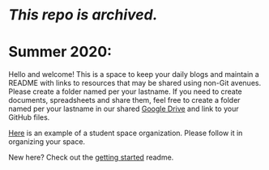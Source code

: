 # _This repo is archived._

# Summer 2020: 

Hello and welcome! This is a space to keep your daily blogs and maintain a 
README with links to resources that may be shared using non-Git avenues. Please 
create a folder named per your lastname. If you need to create documents, spreadsheets 
and share them, feel free to create a folder named per your lastname in our shared [Google Drive](https://drive.google.com/drive/folders/17ORwX3BePohe8QSMuhbCwRIuqeW_5eGo)
and link to your GitHub files. 

[Here](https://github.com/waggle-sensor/summer2018/tree/master/morrison) is an 
example of a student space organization. Please follow it in organizing your 
space.

New here?  Check out the [getting started](getting_started.md) readme.
